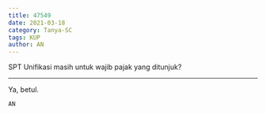 ```yaml
---
title: 47549
date: 2021-03-18
category: Tanya-SC
tags: KUP
author: AN
---
```


SPT Unifikasi masih untuk wajib pajak yang ditunjuk?

---

Ya, betul.

`AN`
